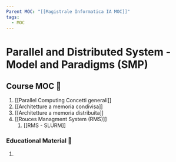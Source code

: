 ```yaml
---
Parent MOC: "[[Magistrale Informatica IA MOC]]"
tags:
  - MOC
---
```

# Parallel and Distributed System - Model and Paradigms (SMP)

## Course MOC  📒
1. [[Parallel Computing Concetti generali]]
2. [[Architetture a memoria condivisa]]
3. [[Architetture a memoria distribuita]]
4. [[Rouces Managment System (RMS)]]
	1. [[RMS - SLURM]]



### Educational Material 🧱
1. 




